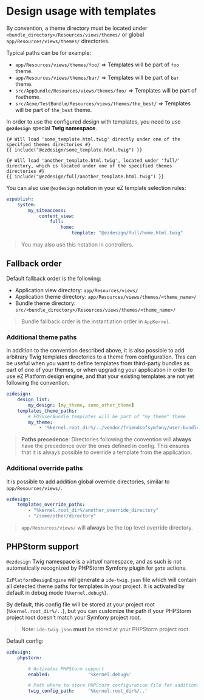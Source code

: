 # Design usage with templates

By convention, a theme directory must be located under `<bundle_directory>/Resources/views/themes/` or global
`app/Resources/views/themes/` directories.

Typical paths can be for example:
* `app/Resources/views/themes/foo/` => Templates will be part of `foo` theme.
* `app/Resources/views/themes/bar/` => Templates will be part of `bar` theme.
* `src/AppBundle/Resources/views/themes/foo/` => Templates will be part of `foo`theme.
* `src/Acme/TestBundle/Resources/views/themes/the_best/` => Templates will be part of `the_best` theme.

In order to use the configured design with templates, you need to use **`@ezdesign`** special **Twig namespace**.

```jinja
{# Will load 'some_template.html.twig' directly under one of the specified themes directories #}
{{ include("@ezdesign/some_template.html.twig") }}

{# Will load 'another_template.html.twig', located under 'full/' directory, which is located under one of the specified themes directories #}
{{ include("@ezdesign/full/another_template.html.twig") }}
```

You can also use `@ezdesign` notation in your eZ template selection rules:

```yaml
ezpublish:
    system:
        my_siteaccess:
            content_view:
                full:
                    home:
                        template: "@ezdesign/full/home.html.twig"
```

> You may also use this notation in controllers.

## Fallback order
Default fallback order is the following:
* Application view directory: `app/Resources/views/`
* Application theme directory: `app/Resources/views/themes/<theme_name>/`
* Bundle theme directory: `src/<bundle_directory>/Resources/views/themes/<theme_name>/`

> Bundle fallback order is the instantiation order in `AppKernel`.

### Additional theme paths
In addition to the convention described above, it is also possible to add arbitrary Twig templates directories to a theme
from configuration. This can be useful when you want to define templates from third-party bundles as part of one of your
themes, or when upgrading your application in order to use eZ Platform design engine, and that your existing templates
are not yet following the convention.

```yaml
ezdesign:
    design_list:
        my_design: [my_theme, some_other_theme]
    templates_theme_paths:
        # FOSUserBundle templates will be part of "my_theme" theme
        my_theme:
            - '%kernel.root_dir%/../vendor/friendsofsymfony/user-bundle/Resources/views'
```

> **Paths precedence**: Directories following the convention will **always** have the precedence over the ones defined
> in config. This ensures that it is always possible to override a template from the application.

### Additional override paths
It is possible to add addition global override directories, similar to `app/Resources/views/`.

```yaml
ezdesign:
    templates_override_paths:
        - "%kernel.root_dir%/another_override_directory"
        - "/some/other/directory"
```

> `app/Resources/views/` will **always** be the top level override directory.

## PHPStorm support
`@ezdesign` Twig namespace is a *virtual* namespace, and as such is not automatically recognized by PHPStorm Symfony plugin 
for `goto` actions.

`EzPlatformDesignEngine` will generate a `ide-twig.json` file which will contain all detected theme paths for templates in your project.
It is activated by default in debug mode (`%kernel.debug%`).

By default, this config file will be stored at your project root (`%kernel.root_dir%/..`), but you can customize the path 
if your PHPStorm project root doesn't match your Symfony project root.

> Note: `ide-twig.json` **must** be stored at your PHPStorm project root.

Default config:
```yaml
ezdesign:
    phpstorm:

        # Activates PHPStorm support
        enabled:              '%kernel.debug%'

        # Path where to store PHPStorm configuration file for additional Twig namespaces (ide-twig.json).
        twig_config_path:     '%kernel.root_dir%/..'
```
